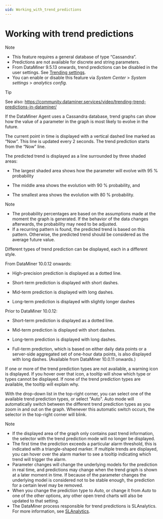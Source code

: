 ```yaml
---
uid: Working_with_trend_predictions
---
```


# Working with trend predictions

> [!NOTE]
> - This feature requires a general database of type “Cassandra”.
> - Predictions are not available for discrete and string parameters.
> - From DataMiner 9.5.13 onwards, trend predictions can be disabled in the user settings. See [Trending settings](xref:User_settings#trending-settings).
> - You can enable or disable this feature via *System Center* > *System settings* > *analytics config.*

> [!TIP]
> See also:
> <https://community.dataminer.services/video/trending-trend-predictions-in-dataminer/>

If the DataMiner Agent uses a Cassandra database, trend graphs can show how the value of a parameter in the graph is most likely to evolve in the future.

The current point in time is displayed with a vertical dashed line marked as “Now”. This line is updated every 2 seconds. The trend prediction starts from the “Now” line.

The predicted trend is displayed as a line surrounded by three shaded areas:

- The largest shaded area shows how the parameter will evolve with 95 % probability

- The middle area shows the evolution with 90 % probability, and

- The smallest area shows the evolution with 80 % probability.

> [!NOTE]
> - The probability percentages are based on the assumptions made at the moment the graph is generated. If the behavior of the data changes afterwards, the probability may need to be adjusted.
> - If a recurring pattern is found, the predicted trend is based on this pattern. Otherwise, the predicted trend should be considered as the average future value.

Different types of trend prediction can be displayed, each in a different style.

From DataMiner 10.0.12 onwards:

- High-precision prediction is displayed as a dotted line.

- Short-term prediction is displayed with short dashes.

- Mid-term prediction is displayed with long dashes.

- Long-term prediction is displayed with slightly longer dashes

Prior to DataMiner 10.0.12:

- Short-term prediction is displayed as a dotted line.

- Mid-term prediction is displayed with short dashes.

- Long-term prediction is displayed with long dashes.

- Full-term prediction, which is based on either daily data points or a server-side aggregated set of one-hour data points, is also displayed with long dashes. (Available from DataMiner 10.0.11 onwards.)

If one or more of the trend prediction types are not available, a warning icon is displayed. If you hover over that icon, a tooltip will show which type or types cannot be displayed. If none of the trend prediction types are available, the tooltip will explain why.

With the drop-down list in the top-right corner, you can select one of the available trend prediction types, or select "Auto". Auto mode will automatically switch between the different trend prediction types as you zoom in and out on the graph. Whenever this automatic switch occurs, the selector in the top-right corner will blink.

> [!NOTE]
> - If the displayed area of the graph only contains past trend information, the selector with the trend prediction mode will no longer be displayed.
> - The first time the prediction exceeds a particular alarm threshold, this is indicated with a triangle-shaped marker. If multiple trends are displayed, you can hover over the alarm marker to see a tooltip indicating which trend will trigger the alarm.
> - Parameter changes will change the underlying models for the prediction in real time, and predictions may change when the trend graph is shown at a later moment in time. If because of the parameter changes the underlying model is considered not to be stable enough, the prediction for a certain level may be removed.
> - When you change the prediction type to *Auto*, or change it from *Auto* to one of the other options, any other open trend charts will also be updated to that setting.
> - The DataMiner process responsible for trend predictions is SLAnalytics. For more information, see [SLAnalytics](xref:DataMiner_processes#slanalytics).
>
